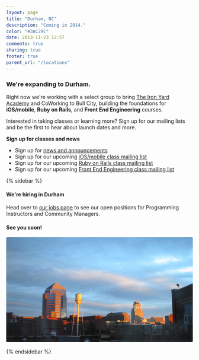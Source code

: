 ```yaml
---
layout: page
title: "Durham, NC"
description: "Coming in 2014."
color: "#3AC29C"
date: 2013-11-23 12:57
comments: true
sharing: true
footer: true
parent_url: "/locations"
---
```



### We're expanding to Durham.

Right now we're working with a select group to bring [The Iron Yard Academy](/academy) and CoWorking to Bull City, building the foundations for **iOS/mobile**, **Ruby on Rails**, and **Front End Engineering** courses.  

Interested in taking classes or learning more? Sign up for our mailing lists and be the first to hear about launch dates and more. 

**Sign up for classes and news**

* Sign up for [news and announcements](http://eepurl.com/JoCJv)
* Sign up for our upcoming [iOS/mobile class mailing list](http://eepurl.com/JoCM5)
* Sign up for our upcoming [Ruby on Rails class mailing list](http://eepurl.com/JoCOL)
* Sign up for our upcoming [Front End Engineering class mailing list](http://eepurl.com/JoCKj)

{% sidebar %}

#### We're hiring in Durham

Head over to [our jobs page](/jobs) to see our open positions for Programming Instructors and Community Managers. 

#### See you soon!

<img src="/images/locations/durham/durham-sidebar.jpg" style="border-radius: 3px;">

{% endsidebar %}
